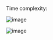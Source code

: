 Time complexity:


![image](https://github.com/gregbg218/DSA/assets/72642906/d0183797-81ce-40c8-a55d-2db523e5e66d)



![image](https://github.com/gregbg218/DSA/assets/72642906/77267354-7e7a-4ea0-bf3c-14dda4c32981)
